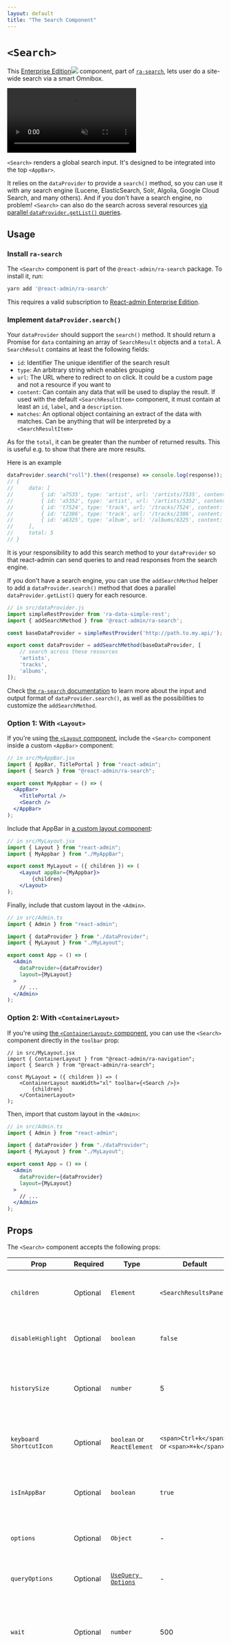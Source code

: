 ```yaml
---
layout: default
title: "The Search Component"
---
```


# `<Search>`

This [Enterprise Edition](https://react-admin-ee.marmelab.com)<img class="icon" src="./img/premium.svg" /> component, part of [`ra-search`](https://react-admin-ee.marmelab.com/documentation/ra-search), lets user do a site-wide search via a smart Omnibox.

<video controls autoplay playsinline muted loop>
  <source src="https://react-admin-ee.marmelab.com/assets/ra-search-demo.mp4" type="video/mp4" />
  Your browser does not support the video tag.
</video>

`<Search>` renders a global search input. It's designed to be integrated into the top `<AppBar>`.

It relies on the `dataProvider` to provide a `search()` method, so you can use it with any search engine (Lucene, ElasticSearch, Solr, Algolia, Google Cloud Search, and many others). And if you don't have a search engine, no problem! `<Search>` can also do the search across several resources [via parallel `dataProvider.getList()` queries](https://react-admin-ee.marmelab.com/documentation/ra-search#addsearchmethod-helper).

## Usage

### Install `ra-search`

The `<Search>` component is part of the `@react-admin/ra-search` package. To install it, run:

```sh
yarn add '@react-admin/ra-search'
```

This requires a valid subscription to [React-admin Enterprise Edition](https://react-admin-ee.marmelab.com).

### Implement `dataProvider.search()`

Your `dataProvider` should support the `search()` method. It should return a Promise for `data` containing an array of `SearchResult` objects and a `total`. A `SearchResult` contains at least the following fields:

- `id`: Identifier The unique identifier of the search result
- `type`: An arbitrary string which enables grouping
- `url`: The URL where to redirect to on click. It could be a custom page and not a resource if you want to
- `content`: Can contain any data that will be used to display the result. If used with the default `<SearchResultItem>` component, it must contain at least an `id`, `label`, and a `description`.
- `matches`: An optional object containing an extract of the data with matches. Can be anything that will be interpreted by a `<SearchResultItem>`

As for the `total`, it can be greater than the number of returned results. This is useful e.g. to show that there are more results.

Here is an example

```jsx
dataProvider.search("roll").then((response) => console.log(response));
// {
//     data: [
//         { id: 'a7535', type: 'artist', url: '/artists/7535', content: { label: 'The Rolling Stones', description: 'English rock band formed in London in 1962'  } }
//         { id: 'a5352', type: 'artist', url: '/artists/5352', content: { label: 'Sonny Rollins', description: 'American jazz tenor saxophonist'  } }
//         { id: 't7524', type: 'track', url: '/tracks/7524', content: { label: 'Like a Rolling Stone', year: 1965, recordCompany: 'Columbia', artistId: 345, albumId: 435456 } }
//         { id: 't2386', type: 'track', url: '/tracks/2386', content: { label: "It's Only Rock 'N Roll (But I Like It)", year: 1974, artistId: 7535, albumId: 6325 } }
//         { id: 'a6325', type: 'album', url: '/albums/6325', content: { label: "It's Only rock 'N Roll", year: 1974, artistId: 7535 }}
//     ],
//     total: 5
// }
```

It is your responsibility to add this search method to your `dataProvider` so that react-admin can send queries to and read responses from the search engine.

If you don't have a search engine, you can use the `addSearchMethod` helper to add a `dataProvider.search()` method that does a parallel `dataProvider.getList()` query for each resource.

```jsx
// in src/dataProvider.js
import simpleRestProvider from 'ra-data-simple-rest';
import { addSearchMethod } from '@react-admin/ra-search';

const baseDataProvider = simpleRestProvider('http://path.to.my.api/');

export const dataProvider = addSearchMethod(baseDataProvider, [
    // search across these resources
    'artists',
    'tracks',
    'albums',
]);
```

Check [the `ra-search` documentation](https://react-admin-ee.marmelab.com/documentation/ra-search) to learn more about the input and output format of `dataProvider.search()`, as well as the possibilities to customize the `addSearchMethod`.

### Option 1: With `<Layout>`

If you're using [the `<Layout` component](./Layout.md), include the `<Search>` component inside a custom `<AppBar>` component:

```jsx
// in src/MyAppBar.jsx
import { AppBar, TitlePortal } from "react-admin";
import { Search } from "@react-admin/ra-search";

export const MyAppbar = () => (
  <AppBar>
    <TitlePortal />
    <Search />
  </AppBar>
);
```

Include that AppBar in [a custom layout component](./Layout.md):

```jsx
// in src/MyLayout.jsx
import { Layout } from "react-admin";
import { MyAppbar } from "./MyAppBar";

export const MyLayout = ({ children }) => (
    <Layout appBar={MyAppbar}>
        {children}
    </Layout>
);
```

Finally, include that custom layout in the `<Admin>`.

```jsx
// in src/Admin.ts
import { Admin } from "react-admin";

import { dataProvider } from "./dataProvider";
import { MyLayout } from "./MyLayout";

export const App = () => (
  <Admin
    dataProvider={dataProvider}
    layout={MyLayout}
  >
    // ...
  </Admin>
);
```

### Option 2: With `<ContainerLayout>`

If you're using [the `<ContainerLayout>` component](./ContainerLayout.md), you can use the `<Search>` component directly in the `toolbar` prop:

```tsx
// in src/MyLayout.jsx
import { ContainerLayout } from "@react-admin/ra-navigation";
import { Search } from "@react-admin/ra-search";

const MyLayout = ({ children }) => (
    <ContainerLayout maxWidth="xl" toolbar={<Search />}>
        {children}
    </ContainerLayout>
);
```

Then, import that custom layout in the `<Admin>`:

```jsx
// in src/Admin.ts
import { Admin } from "react-admin";

import { dataProvider } from "./dataProvider";
import { MyLayout } from "./MyLayout";

export const App = () => (
  <Admin
    dataProvider={dataProvider}
    layout={MyLayout}
  >
    // ...
  </Admin>
);
```

## Props

The `<Search>` component accepts the following props:

| Prop                   | Required | Type                                                                              | Default                                     | Description                                                                           |
| ---------------------- | -------- | --------------------------------------------------------------------------------- | ------------------------------------------- | ------------------------------------------------------------------------------------- |
| `children`             | Optional | `Element`                                                                         | `<SearchResultsPanel>`                      | A component that will display the results.                                            |
| `disableHighlight`     | Optional | `boolean`                                                                         | `false`                                     | Disable the highlight of the search term of each result.                              |
| `historySize`          | Optional | `number`                                                                          | 5                                           | The number of past queries to keep in history.                                        |
| `keyboard ShortcutIcon`| Optional | `boolean` or `ReactElement`                                                       | `<span>Ctrl+k</span>` or `<span>⌘+k</span>` | Disable or configure the keyboard shortcut icon.                                      |
| `isInAppBar`           | Optional | `boolean`                                                                         | `true`                                      | Apply a dedicated style to the `<AppBar>` if true                                     |
| `options`              | Optional | `Object`                                                                          | -                                           | An object containing options to apply to the search.                                  |
| `queryOptions`         | Optional | [`UseQuery Options`](https://tanstack.com/query/v3/docs/react/reference/useQuery) | -                                           | `react-query` options for the search query                                            |
| `wait`                 | Optional | `number`                                                                          | 500                                         | The delay of debounce for the search to launch after typing in ms.                    |
| `withKeyboard Shortcut`| Optional | `boolean` or [`Keys`](https://react-hotkeys-hook.vercel.app/)                     | `false`                                     | Enable or configure a shortcut to open and access the search input and their results. |

Additional props are passed down to the Material UI [`<TextField>`](https://mui.com/material-ui/react-text-field/) component.

## `children`

The `<Search>` children allow you to customize the way results are displayed. The child component can grab the search result using the `useSearchResult` hook.

```tsx
import { Admin, AppBar, TitlePortal, Layout } from 'react-admin';
import { Search, useSearchResult } from '@react-admin/ra-search';

const CustomSearchResultsPanel = () => {
    const { data, onClose } = useSearchResult();

    return (
        <ul>
            {data.map(searchResult => (
                <li key={searchResult.id}>{searchResult.content.label}</li>
            ))}
        </ul>
    );
};

const MyAppBar = () => (
    <AppBar>
        <TitlePortal />
        <Search>
            <CustomSearchResultsPanel />
        </Search>
    </AppBar>
);

const MyLayout = ({ children }) => (
    <Layout appBar={MyAppBar}>
        {children}
    </Layout>
);

export const App = () => (
    <Admin dataProvider={searchDataProvider} layout={MyLayout}>
        // ...
    </Admin>
);
```

## `disableHighlight`

The search terms in each result are highlighted. You can disable this feature with the `disableHighlight` prop as follows:

```tsx
<Search disableHighlight />
```

**Tip:** To customize the highlight style check out the [Customizing the result items](#customizing-the-result-items) section below. 

## `historySize`

The number of previous user searches to keep in the popover. For example, if a user performs 10 searches and `historySize` is set to 5, the popover will display the user's last 5 queries.

```tsx
<Search historySize={5} />
```

## `keyboardShortcutIcon`

Use the `keyboardShortcutIcon` prop to disable or customize the keyboard shortcut icon.

<!-- TODO: backport images -->
![Keyboard Shortcut Icon](./img/ra-search-keyboard-shortcut-icon.png)

```tsx
<Search keyboardShortcutIcon={<span>Shift+s</span>} />
```

If you don't want to display this icon, you can pass `false` to the `keyboardShortcutIcon` prop:

```tsx
<Search keyboardShortcutIcon={false} />
```

## `isInAppBar`

The `<Search>` component has a specific style to fit the admin appBar. If you need to render the `<Search>` component elsewhere, you can set `isInAppBar` to `false` and hence apply the default MUI style.

```tsx
<Search isInAppBar={false} />
```

## `options`

An object containing options to apply to the search:

-   `targets`:`string[]`: an array of the indices on which to perform the search. Defaults to an empty array.
-   `{any}`:`{any}`: any custom option to pass to the search engine.

{% raw %}
```tsx
<Search options={{ foo: 'bar' }} />
```
{% endraw %}

## `queryOptions`

`<Search>` accepts a [`queryOptions` prop](https://tanstack.com/query/v3/docs/framework/react/reference/useQuery) to pass options to the react-query client.
This can be useful e.g. to override the default side effects such as `onSuccess` or `onError`.


{% raw %}
```tsx
<Search queryOptions={{ onSuccess: data => console.log(data) }} />
```
{% endraw %}

## `wait`

The number of milliseconds to wait before processing the search request, immediately after the user enters their last character.

```tsx
<Search wait={200} />
```

## `withKeyboardShortcut`

Enable opening and accessing the search input and their results with a keyboard shortcut.

![Keyboard Shortcut Icon](./img/ra-search-keyboard-shortcut-icon.png)

```tsx
<Search withKeyboardShortcut />
```

The default shortcut is `Ctrl+K` on Windows and Linux, and `Cmd+K` on MacOS. You can override this shortcut by passing the key combination as a string to the `withKeyboardShortcut` prop:

```tsx
<Search withKeyboardShortcut="ctrl+f" />
```

You can also set multiple shortcuts:

```tsx
<Search
    withKeyboardShortcut={['mod+k', 'shift+s']}
    helperText="Open search with 'ctrl+k', 'cmd+k' or 'shift+s'"
/>
```

You can use the following modifiers and special keys:

- `shift`
- `alt`
- `ctrl`
- `meta`
- `mod` (which listens for `ctrl` on Windows/Linux and `cmd` on macOS)
- `backspace`
- `tab`
- `clear`
- `enter` or `return`
- `esc` or `escape`
- `space`
- `up`, `down`, `left`, `right`
- `pageup`, `pagedown`
- `del` or `delete`
- `f1`, `f2` ... `f19`

**Tip:** Upper case letters are considered lower case letters. To handle users pressing the letter `S` in capital letters, you must set `withKeyboardShortcut` to `shift+s`.

**Tip:** If you override the default shortcut with an array of multiple shortcuts, the default shortcut icon will be your first shortcut. To edit it, you can update the [shortcut icon](#keyboardshortcuticon) as well.

## Customizing The Result Items

By default, `<Search>` displays the results in `<SearchResultsPanel>`, which displays each results in a `<SearchResultItem>`. So rendering `<Search>` without children is equivalent to rendering:

```tsx
const MySearch = () => (
    <Search>
        <SearchResultsPanel>
            <SearchResultItem />
        </SearchResultsPanel>
    </Search>
);
```

`<SearchResultItem>` renders the `content.label` and `content.description` for each result. You can customize what it renders by providing a function as the `label` and the `description` props. This function takes the search result as a parameter and must return a React element.

For instance:

```tsx
import {
    Search,
    SearchResultsPanel,
    SearchResultItem,
} from '@react-admin/ra-search';

const MySearch = () => (
    <Search>
        <SearchResultsPanel>
            <SearchResultItem
                label={record => (
                    <>
                        {record.type === 'artists' ? (
                            <PersonIcon />
                        ) : (
                            <MusicIcon />
                        )}
                        <span>{record.content.label}</span>
                    </>
                )}
            />
        </SearchResultsPanel>
    </Search>
);
```

You can also completely replace the search result item component:

```tsx
import { Search, SearchResultsPanel } from '@react-admin/ra-search';

const MySearchResultItem = ({ data, onClose }) => (
    <li key={data.id} className="highlight">
        <Link to={data.url} onClick={onClose}>
            <strong>{data.content.label}</strong>
        </Link>
        <p>{data.content.description}</p>
    </li>
);

const MySearch = () => (
    <Search>
        <SearchResultsPanel>
            <MySearchResultItem />
        </SearchResultsPanel>
    </Search>
);
```

**Tip:** You can customize the highlight of the search terms by overriding the `<SearchResultsPanel sx>` prop as following:

{% raw %}
```jsx
const CustomSearch = () => (
    <Search>
        <SearchResultsPanel
            sx={{
                '& ::highlight(search)': {
                    backgroundColor: '#7de5fa',
                },
            }}
        />
    </Search>
);
```
{% endraw %}

## Customizing the Entire Search Results

Pass a custom React element as a child of `<Search>` to customize the appearance of the search results. This can be useful e.g. to customize the results grouping, or to arrange search results differently.

`ra-search` renders the `<Search>` inside a `SearchContext`. You can use the `useSearchResultContext` hook to read the search results, as follows:

```jsx
import { Search, useSearchResult } from '@react-admin/ra-search';

const MySearch = props => (
    <Search>
        <CustomSearchResultsPanel />
    </Search>
);

const CustomSearchResultsPanel = () => {
    const { data, onClose } = useSearchResult();

    return (
        <ul>
            {data.map(searchResult => (
                <li key={searchResult.id}>
                    <Link to={searchResult.url} onClick={onClose}>
                        <strong>{searchResult.content.label}</strong>
                    </Link>
                    <p>{searchResult.content.description}</p>
                </li>
            ))}
        </ul>
    );
};
```
